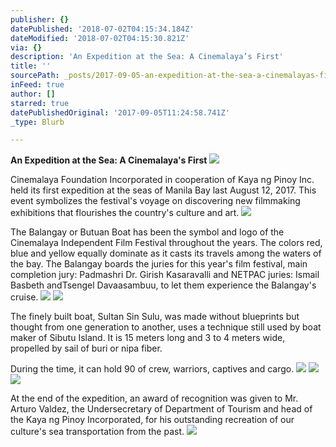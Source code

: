 ```yaml
---
publisher: {}
datePublished: '2018-07-02T04:15:34.184Z'
dateModified: '2018-07-02T04:15:30.821Z'
via: {}
description: 'An Expedition at the Sea: A Cinemalaya’s First'
title: ''
sourcePath: _posts/2017-09-05-an-expedition-at-the-sea-a-cinemalayas-first.md
inFeed: true
author: []
starred: true
datePublishedOriginal: '2017-09-05T11:24:58.741Z'
_type: Blurb

---
```

**An Expedition at the Sea: A Cinemalaya's First**
![](https://the-grid-user-content.s3-us-west-2.amazonaws.com/0b740106-4b1b-4359-acac-ffdec95d5f90.jpg)

Cinemalaya Foundation Incorporated in cooperation of Kaya ng Pinoy Inc. held its first expedition at the seas of Manila Bay last August 12, 2017\. This event symbolizes the festival's voyage on discovering new filmmaking exhibitions that flourishes the country's culture and art.
![](https://the-grid-user-content.s3-us-west-2.amazonaws.com/99cf98c6-04f3-439e-81b2-11f15ebaf800.jpg)

The Balangay or Butuan Boat has been the symbol and logo of the Cinemalaya Independent Film Festival throughout the years. The colors red, blue and yellow equally dominate as it casts its travels among the waters of the bay. The Balangay boards the juries for this year's film festival, main completion jury: Padmashri Dr. Girish Kasaravalli and NETPAC juries: Ismail Basbeth andTsengel Davaasambuu, to let them experience the Balangay's cruise.
![](https://the-grid-user-content.s3-us-west-2.amazonaws.com/e2ec0bf6-20d7-4ef7-99c2-7aab28b82c3a.jpg)
![](https://the-grid-user-content.s3-us-west-2.amazonaws.com/0a48af1a-e314-4f17-b018-d0d3362cdeb2.jpg)

The finely built boat, Sultan Sin Sulu, was made without blueprints but thought from one generation to another, uses a technique still used by boat maker of Sibutu Island. It is 15 meters long and 3 to 4 meters wide, propelled by sail of buri or nipa fiber.

During the time, it can hold 90 of crew, warriors, captives and cargo.
![](https://the-grid-user-content.s3-us-west-2.amazonaws.com/d296f52b-6867-4296-94fe-17c86fe61420.jpg)
![](https://the-grid-user-content.s3-us-west-2.amazonaws.com/7f17b7af-875e-441e-ab99-b66b6b45d5e8.jpg)
![](https://the-grid-user-content.s3-us-west-2.amazonaws.com/69c6e317-5817-43cd-919c-af951c91919e.jpg)

At the end of the expedition, an award of recognition was given to Mr. Arturo Valdez, the Undersecretary of Department of Tourism and head of the Kaya ng Pinoy Incorporated, for his outstanding recreation of our culture's sea transportation from the past.
![](https://the-grid-user-content.s3-us-west-2.amazonaws.com/a2d07e25-a458-4253-a2c6-de74500262e1.jpg)